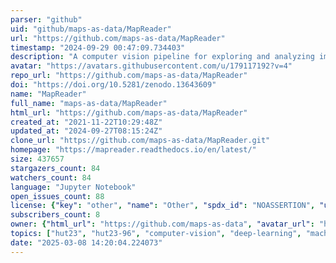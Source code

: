 ```yaml
---
parser: "github"
uid: "github/maps-as-data/MapReader"
url: "https://github.com/maps-as-data/MapReader"
timestamp: "2024-09-29 00:47:09.734403"
description: "A computer vision pipeline for exploring and analyzing images at scale"
avatar: "https://avatars.githubusercontent.com/u/179117192?v=4"
repo_url: "https://github.com/maps-as-data/MapReader"
doi: "https://doi.org/10.5281/zenodo.13643609"
name: "MapReader"
full_name: "maps-as-data/MapReader"
html_url: "https://github.com/maps-as-data/MapReader"
created_at: "2021-11-22T10:29:48Z"
updated_at: "2024-09-27T08:15:24Z"
clone_url: "https://github.com/maps-as-data/MapReader.git"
homepage: "https://mapreader.readthedocs.io/en/latest/"
size: 437657
stargazers_count: 84
watchers_count: 84
language: "Jupyter Notebook"
open_issues_count: 88
license: {"key": "other", "name": "Other", "spdx_id": "NOASSERTION", "url": null, "node_id": "MDc6TGljZW5zZTA="}
subscribers_count: 8
owner: {"html_url": "https://github.com/maps-as-data", "avatar_url": "https://avatars.githubusercontent.com/u/179117192?v=4", "login": "maps-as-data", "type": "Organization"}
topics: ["hut23", "hut23-96", "computer-vision", "deep-learning", "machine-learning", "pytorch", "article", "digital-humanities", "maps", "spatial-data"]
date: "2025-03-08 14:20:04.224073"
---
```

